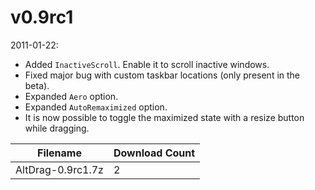 # v0.9rc1

2011-01-22:
- Added `InactiveScroll`. Enable it to scroll inactive windows.
- Fixed major bug with custom taskbar locations (only present in the beta).
- Expanded `Aero` option.
- Expanded `AutoRemaximized` option.
- It is now possible to toggle the maximized state with a resize button while dragging.

Filename | Download Count
-------- | --------------
AltDrag-0.9rc1.7z | 2
